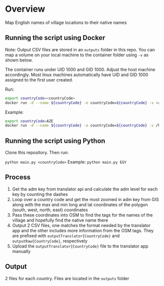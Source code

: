 # Overview

Map English names of village locations to their native names

## Running the script using Docker
Note: Output CSV files are stored in an `outputs` folder in this repo. You can map a volume on your local machine to the container folder using `-v` as shown below.

The container runs under UID 1000 and GID 1000. Adjust the host machine accordingly. Most linux machines automatically have UID and GID 1000 assigned to the first user created.

Run:

```sh
export countryCode=<countryCode>
docker run -d --name ${countryCode} -e countryCode=${countryCode} -v <absolute_path_on_host>:/app/outputs samgabrail/cotw:latest
```

Example:
```sh
export countryCode=AZE
docker run -d --name ${countryCode} -e countryCode=${countryCode} -v /home/ubuntu/cotw/outputs:/app/outputs samgabrail/cotw:latest
```

## Running the script using Python

Clone this repository. Then run:

`python main.py <countryCode>`
Example:
`python main.py EGY`

## Process
1. Get the adm key from translator api and calculate the adm level for each key by counting the dashes
2. Loop over a country code and get the most zoomed in adm key from GIS along with the max and min long and lat coordinates of the polygon (south, west, north, east) coordinates
3. Pass these coordinates into OSM to find the tags for the names of the village and hopefully find the native name there
4. Output 2 CSV files, one matches the format needed by the translator app and the other includes more information from the OSM tags. They are prefixed with `outputTranslator{CountryCode}` and `outputRaw{CountryCode}`, respectively
5. Upload the `outputTranslator{CountryCode}` file to the translator app manually

## Output
2 files for each country. Files are located in the `outputs` folder
